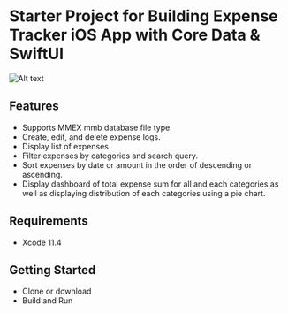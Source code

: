 # Starter Project for Building Expense Tracker iOS App with Core Data & SwiftUI

![Alt text](./promo.png?raw=true "Building Expense Tracker iOS App with Core Data & SwiftUI")



## Features
* Supports MMEX mmb database file type.
* Create, edit, and delete expense logs.
* Display list of expenses.
* Filter expenses by categories and search query.
* Sort expenses by date or amount in the order of descending or ascending.
* Display dashboard of total expense sum for all and each categories as well as displaying distribution of each categories using a pie chart.

## Requirements
- Xcode 11.4

## Getting Started
- Clone or download
- Build and Run
